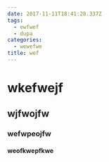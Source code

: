 ```yaml
---
date: 2017-11-11T18:41:28.337Z
tags:
  - ewfwef
  - dupa
categories:
  - wewefwe
title: wef
---
```


# wkefwejf
## wjfwojfw
### wefwpeojfw
#### weofkwepfkwe
